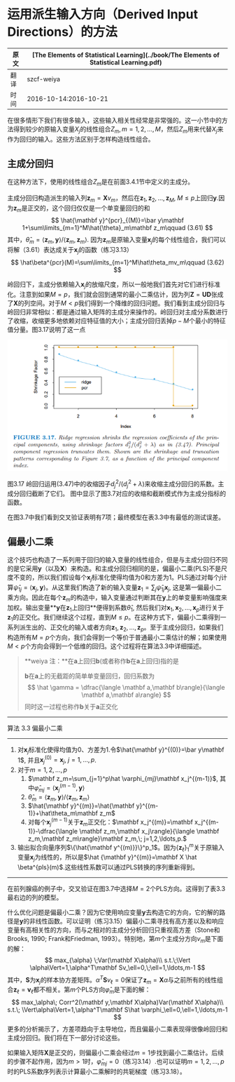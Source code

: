 # 运用派生输入方向（Derived Input Directions）的方法

| 原文   | [The Elements of Statistical Learning](../book/The Elements of Statistical Learning.pdf) |
| ---- | ---------------------------------------- |
| 翻译   | szcf-weiya                               |
| 时间   | 2016-10-14:2016-10-21                    |

在很多情形下我们有很多输入，这些输入相关性经常是非常强的。这一小节中的方法得到较少的原输入变量$X_j$的线性组合$Z_m,m=1,2,\ldots,M$，然后$Z_m$用来代替$X_j$来作为回归的输入。这些方法区别于怎样构造线性组合。

## 主成分回归

在这种方法下，使用的线性组合$Z_m$是在前面3.4.1节中定义的主成分。

主成分回归构造派生的输入列$\mathbf z_m=\mathbf Xv_m$，然后在$\mathbf z_1,\mathbf z_2,\ldots,\mathbf z_M,\; M\le p$上回归$\mathbf y$.因为$\mathbf z_m$是正交的，这个回归仅仅是一个单变量回归的和
$$
\hat{\mathbf y}^{pcr}_{(M)}=\bar y\mathbf 1+\sum\limits_{m=1}^M\hat{\theta}_m\mathbf z_m\qquad (3.61)
$$
其中，$\hat\theta_m=\langle \mathbf z_m,\mathbf y\rangle/\langle\mathbf z_m,\mathbf z_m\rangle$. 因为$\mathbf z_m$是原输入变量$\mathbf x_j$的每个线性组合，我们可以将解（3.61）表达成关于$\mathbf x_j$的函数（练习3.13）
$$
\hat\beta^{pcr}(M)=\sum\limits_{m=1}^M\hat\theta_mv_m\qquad (3.62)
$$

岭回归下，主成分依赖输入$\mathbf x_j$的放缩尺度，所以一般地我们首先对它们进行标准化。注意到如果$M=p$，我们就会回到通常的最小二乘估计，因为列$\mathbf Z=\mathbf U\mathbf D$张成了$\mathbf X$的列空间。对于$M<p$我们得到一个降维的回归问题。我们看到主成分回归与岭回归非常相似：都是通过输入矩阵的主成分来操作的。岭回归对主成分系数进行了收缩，收缩更多地依赖对应特征值的大小；主成分回归丢掉$p-M$个最小的特征值分量。图3.17说明了这一点

![](../img/03/fig3.17.png)

图3.17 岭回归运用(3.47)中的收缩因子$d_j^2/(d_j^2+\lambda)$来收缩主成分回归的系数。主成分回归截断了它们。 图中显示了图3.7对应的收缩和截断模式作为主成分指标的函数。

在图3.7中我们看到交叉验证表明有7项；最终模型在表3.3中有最低的测试误差。

## 偏最小二乘

这个技巧也构造了一系列用于回归的输入变量的线性组合，但是与主成分回归不同的是它采用$\mathbf y$（以及$\mathbf X$）来构造。和主成分回归相同的是，偏最小二乘(PLS)不是尺度不变的，所以我们假设每个$\mathbf x_j$标准化使得均值为0和方差为1。PLS通过对每个$j$计算$\hat \psi_{1j}=\langle \mathbf x_j, \mathbf y\rangle$。从这里我们构造了新的输入变量$\mathbf z_1=\sum_j\hat \psi_{1j}\mathbf x_j$, 这是第一偏最小二乘方向。因此在每个$\mathbf z_m$的构造中，输入变量通过判断其在$\mathbf y$上的单变量影响强度来加权。输出变量**$\mathbf y$在$\mathbf z_1$上回归**便得到系数$\hat \theta_1$, 然后我们对$\mathbf x_1,\mathbf x_2,\ldots,\mathbf x_p$进行关于$\mathbf z_1$的正交化。我们继续这个过程，直到$M\le p$。在这种方式下，偏最小二乘得到一系列派生出的、正交化的输入或者方向$\mathbf z_1,\mathbf z_2,\ldots, \mathbf z_p$。至于主成分回归，如果我们构造所有$M=p$个方向，我们会得到一个等价于普通最小二乘估计的解；如果使用$M< p$个方向会得到一个低维的回归。这个过程将在算法3.3中详细描述。

> **weiya 注：**在$\mathbf a$上回归$\mathbf b$(或者称作$\mathbf b$在$\mathbf a$上回归)指的是
>
> $\mathbf b$在$\mathbf a$上的无截距的简单单变量回归，回归系数为
> $$
> \hat \gamma = \dfrac{\langle \mathbf a,\mathbf b\rangle}{\langle \mathbf a,\mathbf a\rangle}
> $$
> 同时这一过程也称作$\mathbf b$关于$\mathbf a$正交化

****
算法 3.3 偏最小二乘
****

1. 对$\mathbf x_j$标准化使得均值为0、方差为1.令$\hat{\mathbf y}^{(0)}=\bar y\mathbf 1$, 并且$\mathbf x_j^{(0)}=\mathbf x_j,\;j=1,\ldots,p$.
2. 对于$m=1,2,\ldots,p$
   1. $\mathbf z_m=\sum_{j=1}^p\hat \varphi_{mj}\mathbf x_j^{(m-1)}$, 其中$\hat \varphi_{mj}=\langle\mathbf x_j^{(m-1)},\mathbf y\rangle$
   2. $\hat \theta_m=\langle \mathbf z_m, \mathbf y\rangle/\langle \mathbf z_m,\mathbf z_m\rangle$
   3. $\hat{\mathbf y}^{(m)}=\hat{\mathbf y}^{(m-1)}+\hat\theta_m\mathbf z_m$
   4. 对每个$\mathbf x_j^{(m-1)}$关于$\mathbf z_m$正交化：$\mathbf x_j^{(m)}=\mathbf x_j^{(m-1)}-\dfrac{\langle \mathbf z_m,\mathbf x_j\rangle}{\langle \mathbf z_m,\mathbf z_m\rangle}\mathbf z_m,\; j=1,2,\ldots,p.$
3. 输出拟合向量序列$\{\hat{\mathbf y^{(m)}}\}^p_1$。因为$\{\mathbf z_\ell\}^m_1$关于原输入变量$\mathbf x_j$为线性的，所以是$\hat {\mathbf y}^{(m)}=\mathbf X \hat \beta^{pls}(m)$.这些线性系数可以通过PLS转换的序列重新得到。
****

在前列腺癌的例子中，交叉验证在图3.7中选择$M=2$个PLS方向。这得到了表3.3最右边的列的模型。

什么优化问题是偏最小二乘？因为它使用响应变量$\mathbf y$去构造它的方向，它的解的路径是$\mathbf y$的非线性函数。可以证明（练习3.15）偏最小二乘寻找有高方差以及和响应变量有高相关性的方向，而与之相对的主成分分析回归只重视高方差（Stone和Brooks, 1990; Frank和Friedman, 1993）。特别地，第$m$个主成分方向$v_m$是下面的解：
$$
max_{\alpha} \;Var(\mathbf X\alpha)\\
s.t.\;\Vert \alpha\Vert=1,\alpha^T\mathbf Sv_\ell=0,\;\ell=1,\ldots,m-1
$$
其中，$\mathbf S$为$\mathbf x_j$的样本协方差矩阵。$\alpha^T\mathbf Sv_\ell=0$保证了$\mathbf z_m=\mathbf X\alpha$与之前所有的线性组合$\mathbf z_\ell=\mathbf v_\ell$都不相关。第$m$个PLS方向$\hat \varphi_m$是下面的解：
$$
max_\alpha\; Corr^2(\mathbf y,\mathbf X\alpha)Var(\mathbf X\alpha)\\
s.t.\; \Vert\alpha\Vert=1,\alpha^T\mathbf S\hat \varphi_\ell=0,\ell=1,\ldots,m-1
$$
更多的分析揭示了，方差项趋向于主导地位，而且偏最小二乘表现得很像岭回归和主成分回归。我们将在下一部分讨论这些。

如果输入矩阵$\mathbf X$是正交的，则偏最小二乘会经过$m=1$步找到最小二乘估计。后续的步骤不起作用，因为$m>1\text{时}，\hat \varphi_{mj}=0$（练习3.14）.也可以证明$m=1,2,\ldots,p$时的PLS系数序列表示计算最小二乘解时的共轭梯度（练习3.18）。


